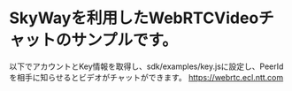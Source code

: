 # SkyWayを利用したWebRTCVideoチャットのサンプルです。
以下でアカウントとKey情報を取得し、sdk/examples/key.jsに設定し、PeerIdを相手に知らせるとビデオがチャットができます。
https://webrtc.ecl.ntt.com


